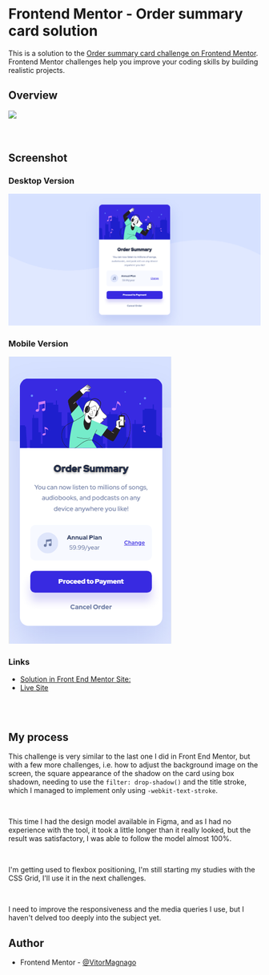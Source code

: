 # Frontend Mentor - Order summary card solution

This is a solution to the [Order summary card challenge on Frontend Mentor](https://www.frontendmentor.io/challenges/order-summary-component-QlPmajDUj). Frontend Mentor challenges help you improve your coding skills by building realistic projects. 

## Overview

 <img src="https://skillicons.dev/icons?i=html,css,vscode,git,github,figma" />

<br>
<br>
<br>

## Screenshot

### Desktop Version

![](images/desktop-solution.png)

### Mobile Version

![](images/mobile-solution.png)

### Links

- [Solution in Front End Mentor Site:](https://www.frontendmentor.io/solutions/order-summary-component-5jH5IQEYA2)
- [Live Site](https://vitormagnago.github.io/order-summary-component/)

<br>
<br>

## My process

This challenge is very similar to the last one I did in Front End Mentor, but with a few more challenges, i.e. how to adjust the background image on the screen, the square appearance of the shadow on the card using box shadown, needing to use the `filter: drop-shadow()` and the title stroke, which I managed to implement only using `-webkit-text-stroke`.

<br>

This time I had the design model available in Figma, and as I had no experience with the tool, it took a little longer than it really looked, but the result was satisfactory, I was able to follow the model almost 100%.

<br>

I'm getting used to flexbox positioning, I'm still starting my studies with the CSS Grid, I'll use it in the next challenges.

<br>

I need to improve the responsiveness and the media queries I use, but I haven't delved too deeply into the subject yet.

## Author

- Frontend Mentor - [@VitorMagnago](https://www.frontendmentor.io/profile/VitorMagnago)
